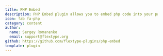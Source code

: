 ```yaml
---
title: PHP Embed
description: PHP Embed plugin allows you to embed php code into your page.
icon: fab fa-php
category: content
author:
  name: Sergey Romanenko
  email: support@flextype.org
github: https://github.com/flextype-plugins/php-embed
template: plugin
---
```


